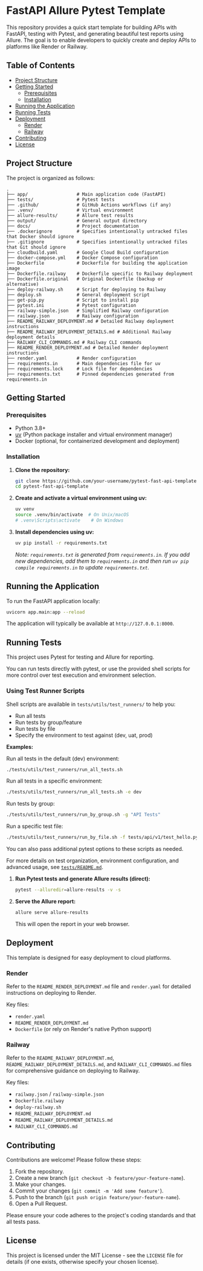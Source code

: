 # FastAPI Allure Pytest Template

This repository provides a quick start template for building APIs with FastAPI, testing with Pytest, and generating beautiful test reports using Allure. The goal is to enable developers to quickly create and deploy APIs to platforms like Render or Railway.

## Table of Contents

- [Project Structure](#project-structure)
- [Getting Started](#getting-started)
  - [Prerequisites](#prerequisites)
  - [Installation](#installation)
- [Running the Application](#running-the-application)
- [Running Tests](#running-tests)
- [Deployment](#deployment)
  - [Render](#render)
  - [Railway](#railway)
- [Contributing](#contributing)
- [License](#license)

## Project Structure

The project is organized as follows:

```
.
├── app/                  # Main application code (FastAPI)
├── tests/                # Pytest tests
├── .github/              # GitHub Actions workflows (if any)
├── .venv/                # Virtual environment
├── allure-results/       # Allure test results
├── output/               # General output directory
├── docs/                 # Project documentation
├── .dockerignore         # Specifies intentionally untracked files that Docker should ignore
├── .gitignore            # Specifies intentionally untracked files that Git should ignore
├── cloudbuild.yaml       # Google Cloud Build configuration
├── docker-compose.yml    # Docker Compose configuration
├── Dockerfile            # Dockerfile for building the application image
├── Dockerfile.railway    # Dockerfile specific to Railway deployment
├── Dockerfile.original   # Original Dockerfile (backup or alternative)
├── deploy-railway.sh     # Script for deploying to Railway
├── deploy.sh             # General deployment script
├── get-pip.py            # Script to install pip
├── pytest.ini            # Pytest configuration
├── railway-simple.json   # Simplified Railway configuration
├── railway.json          # Railway configuration
├── README_RAILWAY_DEPLOYMENT.md # Detailed Railway deployment instructions
├── README_RAILWAY_DEPLOYMENT_DETAILS.md # Additional Railway deployment details
├── RAILWAY_CLI_COMMANDS.md # Railway CLI commands
├── README_RENDER_DEPLOYMENT.md # Detailed Render deployment instructions
├── render.yaml           # Render configuration
├── requirements.in       # Main dependencies file for uv
├── requirements.lock     # Lock file for dependencies
├── requirements.txt      # Pinned dependencies generated from requirements.in
```

## Getting Started

### Prerequisites

- Python 3.8+
- [uv](https://github.com/astral-sh/uv) (Python package installer and virtual environment manager)
- Docker (optional, for containerized development and deployment)

### Installation

1.  **Clone the repository:**
    ```bash
    git clone https://github.com/your-username/pytest-fast-api-template.git
    cd pytest-fast-api-template
    ```

2.  **Create and activate a virtual environment using uv:**
    ```bash
    uv venv
    source .venv/bin/activate  # On Unix/macOS
    # .venv\Scripts\activate    # On Windows
    ```

3.  **Install dependencies using uv:**
    ```bash
    uv pip install -r requirements.txt
    ```
    *Note: `requirements.txt` is generated from `requirements.in`. If you add new dependencies, add them to `requirements.in` and then run `uv pip compile requirements.in` to update `requirements.txt`.*

## Running the Application

To run the FastAPI application locally:

```bash
uvicorn app.main:app --reload
```

The application will typically be available at `http://127.0.0.1:8000`.

## Running Tests

This project uses Pytest for testing and Allure for reporting.

You can run tests directly with pytest, or use the provided shell scripts for more control over test execution and environment selection.

### Using Test Runner Scripts

Shell scripts are available in `tests/utils/test_runners/` to help you:
- Run all tests
- Run tests by group/feature
- Run tests by file
- Specify the environment to test against (dev, uat, prod)

**Examples:**

Run all tests in the default (dev) environment:
```bash
./tests/utils/test_runners/run_all_tests.sh
```

Run all tests in a specific environment:
```bash
./tests/utils/test_runners/run_all_tests.sh -e dev
```

Run tests by group:
```bash
./tests/utils/test_runners/run_by_group.sh -g "API Tests"
```

Run a specific test file:
```bash
./tests/utils/test_runners/run_by_file.sh -f tests/api/v1/test_hello.py
```

You can also pass additional pytest options to these scripts as needed.

For more details on test organization, environment configuration, and advanced usage, see [`tests/README.md`](tests/README.md).

1.  **Run Pytest tests and generate Allure results (direct):**
    ```bash
    pytest --alluredir=allure-results -v -s
    ```

2.  **Serve the Allure report:**
    ```bash
    allure serve allure-results
    ```
    This will open the report in your web browser.

## Deployment

This template is designed for easy deployment to cloud platforms.

### Render

Refer to the `README_RENDER_DEPLOYMENT.md` file and `render.yaml` for detailed instructions on deploying to Render.

Key files:
- `render.yaml`
- `README_RENDER_DEPLOYMENT.md`
- `Dockerfile` (or rely on Render's native Python support)

### Railway

Refer to the `README_RAILWAY_DEPLOYMENT.md`, `README_RAILWAY_DEPLOYMENT_DETAILS.md`, and `RAILWAY_CLI_COMMANDS.md` files for comprehensive guidance on deploying to Railway.

Key files:
- `railway.json` / `railway-simple.json`
- `Dockerfile.railway`
- `deploy-railway.sh`
- `README_RAILWAY_DEPLOYMENT.md`
- `README_RAILWAY_DEPLOYMENT_DETAILS.md`
- `RAILWAY_CLI_COMMANDS.md`

## Contributing

Contributions are welcome! Please follow these steps:

1.  Fork the repository.
2.  Create a new branch (`git checkout -b feature/your-feature-name`).
3.  Make your changes.
4.  Commit your changes (`git commit -m 'Add some feature'`).
5.  Push to the branch (`git push origin feature/your-feature-name`).
6.  Open a Pull Request.

Please ensure your code adheres to the project's coding standards and that all tests pass.

## License

This project is licensed under the MIT License - see the `LICENSE` file for details (if one exists, otherwise specify your chosen license). 